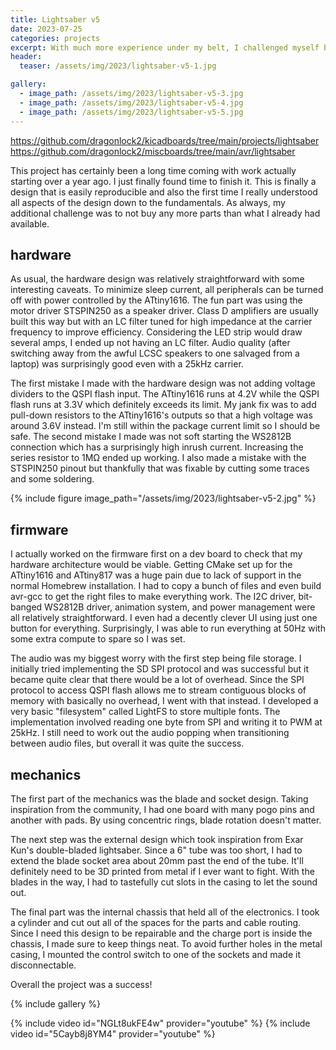 ```yaml
---
title: Lightsaber v5
date: 2023-07-25
categories: projects
excerpt: With much more experience under my belt, I challenged myself both in size and processing power in the next version of my lightsaber.
header:
  teaser: /assets/img/2023/lightsaber-v5-1.jpg

gallery:
  - image_path: /assets/img/2023/lightsaber-v5-3.jpg
  - image_path: /assets/img/2023/lightsaber-v5-4.jpg
  - image_path: /assets/img/2023/lightsaber-v5-5.jpg
---
```


<https://github.com/dragonlock2/kicadboards/tree/main/projects/lightsaber>
<https://github.com/dragonlock2/miscboards/tree/main/avr/lightsaber>

This project has certainly been a long time coming with work actually starting over a year ago. I just finally found time to finish it. This is finally a design that is easily reproducible and also the first time I really understood all aspects of the design down to the fundamentals. As always, my additional challenge was to not buy any more parts than what I already had available.

## hardware

As usual, the hardware design was relatively straightforward with some interesting caveats. To minimize sleep current, all peripherals can be turned off with power controlled by the ATtiny1616. The fun part was using the motor driver STSPIN250 as a speaker driver. Class D amplifiers are usually built this way but with an LC filter tuned for high impedance at the carrier frequency to improve efficiency. Considering the LED strip would draw several amps, I ended up not having an LC filter. Audio quality (after switching away from the awful LCSC speakers to one salvaged from a laptop) was surprisingly good even with a 25kHz carrier.

The first mistake I made with the hardware design was not adding voltage dividers to the QSPI flash input. The ATtiny1616 runs at 4.2V while the QSPI flash runs at 3.3V which definitely exceeds its limit. My jank fix was to add pull-down resistors to the ATtiny1616's outputs so that a high voltage was around 3.6V instead. I'm still within the package current limit so I should be safe. The second mistake I made was not soft starting the WS2812B connection which has a surprisingly high inrush current. Increasing the series resistor to 1MΩ ended up working. I also made a mistake with the STSPIN250 pinout but thankfully that was fixable by cutting some traces and some soldering.

{% include figure image_path="/assets/img/2023/lightsaber-v5-2.jpg" %}

## firmware

I actually worked on the firmware first on a dev board to check that my hardware architecture would be viable. Getting CMake set up for the ATtiny1616 and ATtiny817 was a huge pain due to lack of support in the normal Homebrew installation. I had to copy a bunch of files and even build avr-gcc to get the right files to make everything work. The I2C driver, bit-banged WS2812B driver, animation system, and power management were all relatively straightforward. I even had a decently clever UI using just one button for everything. Surprisingly, I was able to run everything at 50Hz with some extra compute to spare so I was set.

The audio was my biggest worry with the first step being file storage. I initially tried implementing the SD SPI protocol and was successful but it became quite clear that there would be a lot of overhead. Since the SPI protocol to access QSPI flash allows me to stream contiguous blocks of memory with basically no overhead, I went with that instead. I developed a very basic "filesystem" called LightFS to store multiple fonts. The implementation involved reading one byte from SPI and writing it to PWM at 25kHz. I still need to work out the audio popping when transitioning between audio files, but overall it was quite the success.

## mechanics

The first part of the mechanics was the blade and socket design. Taking inspiration from the community, I had one board with many pogo pins and another with pads. By using concentric rings, blade rotation doesn't matter.

The next step was the external design which took inspiration from Exar Kun's double-bladed lightsaber. Since a 6" tube was too short, I had to extend the blade socket area about 20mm past the end of the tube. It'll definitely need to be 3D printed from metal if I ever want to fight. With the blades in the way, I had to tastefully cut slots in the casing to let the sound out.

The final part was the internal chassis that held all of the electronics. I took a cylinder and cut out all of the spaces for the parts and cable routing. Since I need this design to be repairable and the charge port is inside the chassis, I made sure to keep things neat. To avoid further holes in the metal casing, I mounted the control switch to one of the sockets and made it disconnectable.

Overall the project was a success!

{% include gallery %}

{% include video id="NGLt8ukFE4w" provider="youtube" %}
{% include video id="5Cayb8j8YM4" provider="youtube" %}
